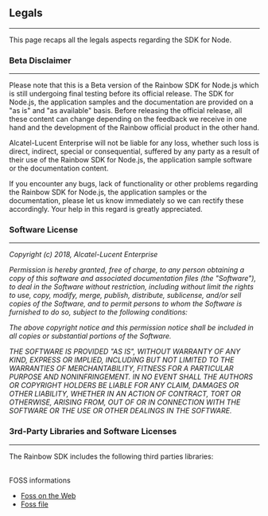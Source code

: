 
## Legals

---

This page recaps all the legals aspects regarding the SDK for Node.


### Beta Disclaimer

---

Please note that this is a Beta version of the Rainbow SDK for Node.js which is still undergoing final testing before its official release. The SDK for Node.js, the application samples and the documentation are provided on a "as is" and "as available" basis. Before releasing the official release, all these content can change depending on the feedback we receive in one hand and the development of the Rainbow official product in the other hand.

Alcatel-Lucent Enterprise will not be liable for any loss, whether such loss is direct, indirect, special or consequential, suffered by any party as a result of their use of the Rainbow SDK for Node.js, the application sample software or the documentation content.

If you encounter any bugs, lack of functionality or other problems regarding the Rainbow SDK for Node.js, the application samples or the documentation, please let us know immediately so we can rectify these accordingly. Your help in this regard is greatly appreciated.


### Software License

---

*Copyright (c) 2018, Alcatel-Lucent Enterprise*

*Permission is hereby granted, free of charge, to any person*
*obtaining a copy of this software and associated documentation*
*files (the "Software"), to deal in the Software without*
*restriction, including without limit the rights to use,*
*copy, modify, merge, publish, distribute, sublicense, and/or sell*
*copies of the Software, and to permit persons to whom the*
*Software is furnished to do so, subject to the following*
*conditions:*

*The above copyright notice and this permission notice shall be*
*included in all copies or substantial portions of the Software.*

*THE SOFTWARE IS PROVIDED "AS IS", WITHOUT WARRANTY OF ANY KIND,*
*EXPRESS OR IMPLIED, INCLUDING BUT NOT LIMITED TO THE WARRANTIES*
*OF MERCHANTABILITY, FITNESS FOR A PARTICULAR PURPOSE AND*
*NONINFRINGEMENT. IN NO EVENT SHALL THE AUTHORS OR COPYRIGHT*
*HOLDERS BE LIABLE FOR ANY CLAIM, DAMAGES OR OTHER LIABILITY,*
*WHETHER IN AN ACTION OF CONTRACT, TORT OR OTHERWISE, ARISING*
*FROM, OUT OF OR IN CONNECTION WITH THE SOFTWARE OR THE USE OR*
*OTHER DEALINGS IN THE SOFTWARE.*


### 3rd-Party Libraries and Software Licenses

---

The Rainbow SDK includes the following third parties libraries:
<br>
<br>

FOSS informations </br> 
* [Foss on the Web](#/documentation/doc/sdk/node/api/fossText)
* [Foss file](/doc/sdk/node/api/fossText.md)
